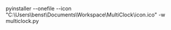 pyinstaller --onefile --icon "C:\\Users\\benst\\Documents\\Workspace\\MultiClock\\icon.ico" -w multiclock.py